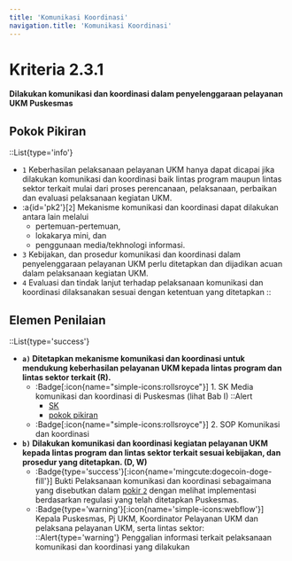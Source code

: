 ```yaml
---
title: 'Komunikasi Koordinasi'
navigation.title: 'Komunikasi Koordinasi'
---
```


# Kriteria 2.3.1 
**Dilakukan komunikasi dan koordinasi dalam penyelenggaraan pelayanan UKM Puskesmas** 
## Pokok Pikiran 
::List{type='info'}
- ``1`` Keberhasilan pelaksanaan pelayanan UKM hanya dapat dicapai jika dilakukan komunikasi dan koordinasi baik lintas program maupun lintas sektor terkait mulai dari proses perencanaan, pelaksanaan, perbaikan dan evaluasi pelaksanaan kegiatan UKM. 
- :a{id='pk2'}[``2``] Mekanisme komunikasi dan koordinasi dapat dilakukan antara lain melalui 
  - pertemuan-pertemuan, 
  - lokakarya mini, dan 
  - penggunaan media/tekhnologi informasi. 
- ``3`` Kebijakan, dan prosedur komunikasi dan koordinasi dalam penyelenggaraan pelayanan UKM perlu ditetapkan dan dijadikan acuan dalam pelaksanaan kegiatan UKM. 
- ``4`` Evaluasi dan tindak lanjut terhadap pelaksanaan komunikasi dan koordinasi dilaksanakan sesuai dengan ketentuan yang ditetapkan 
::
## Elemen Penilaian 
::List{type='success'}
- **`a)` Ditetapkan mekanisme komunikasi dan koordinasi untuk mendukung keberhasilan pelayanan UKM kepada lintas program dan lintas sektor terkait (R).**
  - :Badge[:icon{name="simple-icons:rollsroyce"}] 1. SK Media komunikasi dan koordinasi di Puskesmas (lihat Bab I) 
    ::Alert
    - [SK](/docs/akred/pkm/1/1/2#sk-komunikasi) 
    - [pokok pikiran](/docs/akred/pkm/1/6/2#pokok-pikiran) 
  - :Badge[:icon{name="simple-icons:rollsroyce"}] 2. SOP Komunikasi dan koordinasi 
- **`b)` Dilakukan komunikasi dan koordinasi kegiatan pelayanan UKM kepada lintas program dan lintas sektor terkait sesuai kebijakan, dan prosedur yang ditetapkan. (D, W)**
  - :Badge{type='success'}[:icon{name='mingcute:dogecoin-doge-fill'}] Bukti Pelaksanaan komunikasi dan koordinasi sebagaimana yang disebutkan dalam [pokir ``2``](#pk2) dengan melihat implementasi berdasarkan regulasi yang telah ditetapkan Puskesmas.
  - :Badge{type='warning'}[:icon{name='simple-icons:webflow'}] Kepala Puskesmas, Pj UKM, Koordinator Pelayanan UKM dan pelaksana pelayanan UKM, serta lintas sektor: 
    ::Alert{type='warning'}
    Penggalian informasi terkait pelaksanaan komunikasi dan koordinasi yang  dilakukan 
